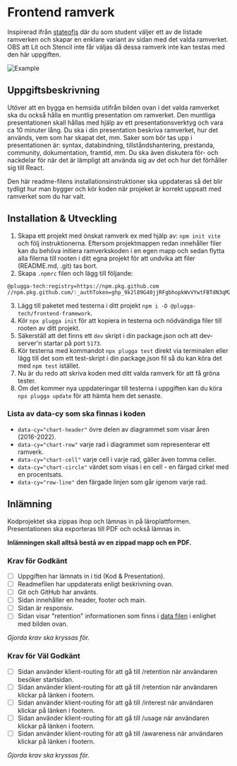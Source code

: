 # Frontend ramverk

Inspirerad ifrån [stateofjs](https://stateofjs.com) där du som student väljer ett av de listade ramverken och skapar en enklare variant av sidan med det valda ramverket. OBS att Lit och Stencil inte får väljas då dessa ramverk inte kan testas med den här uppgiften.

![Example](https://user-images.githubusercontent.com/17639389/210244688-34d58e7d-1c6c-4c43-a3ec-e01f89dd7abd.jpg)

## Uppgiftsbeskrivning

Utöver att en bygga en hemsida utifrån bilden ovan i det valda ramverket ska du också hålla en muntlig presentation om ramverket. Den muntliga presentationen skall hållas med hjälp av ett presentationsverktyg och vara ca 10 minuter lång. Du ska i din presentation beskriva ramverket, hur det används, vem som har skapat det, mm. Saker som bör tas upp i presentationen är: syntax, databindning, tillståndshantering, prestanda, community, dokumentation, framtid, mm. Du ska även diskutera för- och nackdelar för när det är lämpligt att använda sig av det och hur det förhåller sig till React.

Den här readme-filens installationsinstruktioner ska uppdateras så det blir tydligt hur man bygger och kör koden när projeket är korrekt uppsatt med ramverket som du har valt.

## Installation & Utveckling

1. Skapa ett projekt med önskat ramverk ex med hjälp av: `npm init vite` och följ instruktionerna. Eftersom projektmappen redan innehåller filer kan du behöva initiera ramverkskoden i en egen mapp och sedan flytta alla filerna till rooten i ditt egna projekt för att undvika att filer (README.md, .git) tas bort.
2. Skapa `.npmrc` filen och lägg till följande:

```
@plugga-tech:registry=https://npm.pkg.github.com
//npm.pkg.github.com/:_authToken=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
```

3. Lägg till paketet med testerna i ditt projekt `npm i -D @plugga-tech/frontend-framework`.
4. Kör `npx plugga init` för att kopiera in testerna och nödvändiga filer till rooten av ditt projekt.
5. Säkerställ att det finns ett `dev` skript i din package.json och att dev-server'n startar på port `5173`.
6. Kör testerna med kommandot `npx plugga test` direkt via terminalen eller lägg till det som ett test-skript i din package.json fil så du kan köra det med `npm test` istället.
7. Nu är du redo att skriva koden med ditt valda ramverk för att få gröna tester.
8. Om det kommer nya uppdateringar till testerna i uppgiften kan du köra `npx plugga update` för att hämta hem det senaste.

### Lista av data-cy som ska finnas i koden

- `data-cy="chart-header"` övre delen av diagrammet som visar åren (2016-2022).
- `data-cy="chart-row"` varje rad i diagrammet som representerar ett ramverk.
- `data-cy="chart-cell"` varje cell i varje rad, gäller även tomma celler.
- `data-cy="chart-circle"` värdet som visas i en cell - en färgad cirkel med en procentsats.
- `data-cy="row-line"` den färgade linjen som går igenom varje rad.

## Inlämning

Kodprojektet ska zippas ihop och lämnas in på läroplattformen. Presentationen ska exporteras till PDF och också lämnas in.

**Inlämningen skall alltså bestå av en zippad mapp och en PDF.**

### Krav för Godkänt

- [ ] Uppgiften har lämnats in i tid (Kod & Presentation).
- [ ] Readmefilen har uppdaterats enligt beskrivning ovan.
- [ ] Git och GitHub har använts.
- [ ] Sidan innehåller en header, footer och main.
- [ ] Sidan är responsiv.
- [ ] Sidan visar "retention" informationen som finns i [data filen](./data/index.js) i enlighet med bilden ovan.

_Gjorda krav ska kryssas för._

### Krav för Väl Godkänt

- [ ] Sidan använder klient-routing för att gå till /retention när användaren besöker startsidan.
- [ ] Sidan använder klient-routing för att gå till /retention när användaren klickar på länken i footern.
- [ ] Sidan använder klient-routing för att gå till /interest när användaren klickar på länken i footern.
- [ ] Sidan använder klient-routing för att gå till /usage när användaren klickar på länken i footern.
- [ ] Sidan använder klient-routing för att gå till /awareness när användaren klickar på länken i footern.

_Gjorda krav ska kryssas för._
